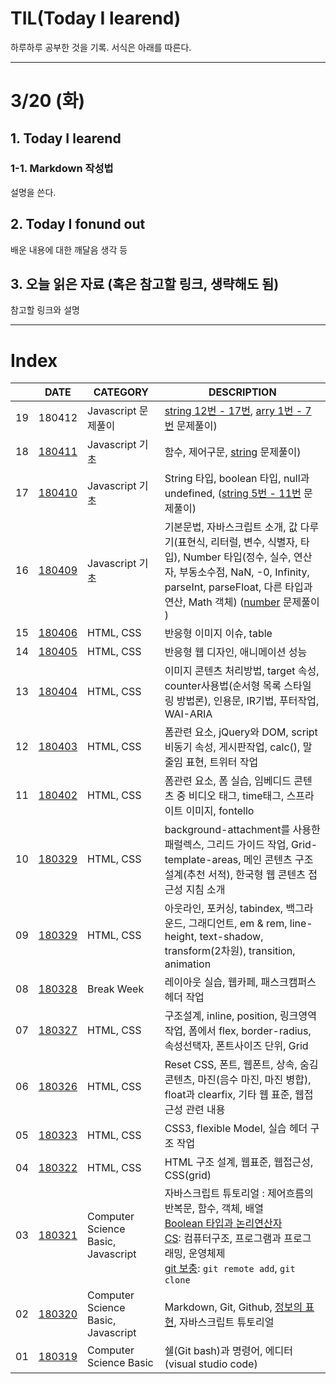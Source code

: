 # TIL(Today I learend)
 
하루하루 공부한 것을 기록. 서식은 아래를 따른다.

---

# 3/20 (화)

## 1. Today I learend

### 1-1. Markdown 작성법

설명을 쓴다.

## 2. Today I fonund out

배운 내용에 대한 깨달음 생각 등

## 3. 오늘 읽은 자료 (혹은 참고할 링크, 생략해도 됨)

참고할 링크와 설명

---

# Index

|  | DATE | CATEGORY | DESCRIPTION |
|---|---|---|---|
| 19 | 180412 | Javascript 문제풀이 | [string 12번 - 17번](fds-js-exercise/string.md), [arry 1번 - 7번](fds-js-exercise/array.md) 문제풀이) |
| 18 | [180411](week_04/180411.md) | Javascript 기초 | 함수, 제어구문, [string](fds-js-exercise/string.md) 문제풀이) |
| 17 | [180410](week_04/180410.md) | Javascript 기초 | String 타입, boolean 타입, null과 undefined, ([string 5번 - 11번](fds-js-exercise/string.md) 문제풀이) |
| 16 | [180409](week_04/180409.md) | Javascript 기초 | 기본문법, 자바스크립트 소개, 값 다루기(표현식, 리터럴, 변수, 식별자, 타입), Number 타입(정수, 실수, 연산자, 부동소수점, NaN, -0, Infinity, parseInt, parseFloat, 다른 타입과 연산, Math 객체) ([number](fds-js-exercise/number.md) 문제풀이 ) |
| 15 | [180406](week_03/180406.md) | HTML, CSS | 반응형 이미지 이슈, table |
| 14 | [180405](week_03/180405.md) | HTML, CSS | 반응형 웹 디자인, 애니메이션 성능 |
| 13 | [180404](week_03/180404.md) | HTML, CSS | 이미지 콘텐츠 처리방법, target 속성, counter사용법(순서형 목록 스타일링 방법론), 인용문, IR기법, 푸터작업, WAI-ARIA |
| 12 | [180403](week_03/180403.md) | HTML, CSS | 폼관련 요소, jQuery와 DOM, script 비동기 속성, 게시판작업, calc(), 말줄임 표현, 트위터 작업 |
| 11 | [180402](week_03/180402.md) | HTML, CSS | 폼관련 요소, 폼 실습, 임베디드 콘텐츠 중 비디오 태그, time태그, 스프라이트 이미지, fontello |
| 10 | [180329](week_02/180330.md) | HTML, CSS | background-attachment를 사용한 패럴렉스, 그리드 가이드 작업, Grid-template-areas, 메인 콘텐츠 구조 설계(추천 서적), 한국형 웹 콘텐츠 접근성 지침 소개 |
| 09 | [180329](week_02/180329.md) | HTML, CSS | 아웃라인, 포커싱, tabindex, 백그라운드, 그래디언트, em & rem, line-height, text-shadow, transform(2차원), transition, animation |
| 08 | [180328](week_02/180328.md) | Break Week | 레이아웃 실습, 웹카페, 패스크캠퍼스 헤더 작업 |
| 07 | [180327](week_02/180327.md) | HTML, CSS | 구조설계, inline, position, 링크영역 작업, 폼에서 flex, border-radius, 속성선택자, 폰트사이즈 단위, Grid |
| 06 | [180326](week_02/180326.md) | HTML, CSS | Reset CSS, 폰트, 웹폰트, 상속, 숨김콘텐츠, 마진(음수 마진, 마진 병합), float과 clearfix, 기타 웹 표준, 웹접근성 관련 내용 |
| 05 | [180323](week_01/180323.md) | HTML, CSS | CSS3, flexible Model, 실습 헤더 구조 작업 |
| 04 | [180322](week_01/180322.md) | HTML, CSS | HTML 구조 설계, 웹표준, 웹접근성, CSS(grid) |
| 03 | [180321](week_01/180321.md) | Computer Science Basic, Javascript | 자바스크립트 튜토리얼 : 제어흐름의 반복문, 함수, 객체, 배열<br>[Boolean 타입과 논리연산자](week_01/180321.md#1-1-5.-boolean-타입)<br> [CS](week_01/180321.md#1-2.-Computer-Science): 컴퓨터구조, 프로그램과 프로그래밍, 운영체제<br>[git 보충](week_01/180321.md#1-5.-Git-보충): `git remote add`, `git clone` |
| 02 | [180320](week_01/180320.md) | Computer Science Basic, Javascript | Markdown, Git, Github, [정보의 표현](week_01/180320.md#1-4-정보의-표현), 자바스크립트 튜토리얼 |
| 01 | [180319](week_01/180319.md) | Computer Science Basic | 쉘(Git bash)과 명령어, 에디터(visual studio code) |

